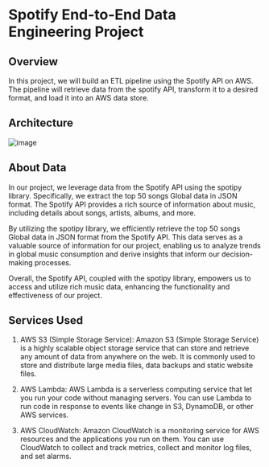# Spotify End-to-End Data Engineering Project
## Overview

In this project, we will build an ETL pipeline using the Spotify API on AWS. The pipeline will retrieve data from the spotify API, transform it to a desired format, and load it into an AWS data store.

## Architecture

![image](https://github.com/ManishaDasari98/spotify-end-to-end-data-engineering-project/assets/166990279/fcdc5ee0-af4c-4ee0-8c86-20a2c4e7b82c)

## About Data

In our project, we leverage data from the Spotify API using the spotipy library. Specifically, we extract the top 50 songs Global data in JSON format. The Spotify API provides a rich source of information about music, including details about songs, artists, albums, and more.

By utilizing the spotipy library, we efficiently retrieve the top 50 songs Global data in JSON format from the Spotify API. This data serves as a valuable source of information for our project, enabling us to analyze trends in global music consumption and derive insights that inform our decision-making processes.

Overall, the Spotify API, coupled with the spotipy library, empowers us to access and utilize rich music data, enhancing the functionality and effectiveness of our project.

## Services Used

1. AWS S3 (Simple Storage Service): Amazon S3 (Simple Storage Service) is a highly scalable object storage service that can store and retrieve any amount of data from anywhere on the web. It is commonly used to store and distribute large media files, data backups and static website files.

2. AWS Lambda: AWS Lambda is a serverless computing service that let you run your code without managing servers. You can use Lambda to run code in response to events like change in S3, DynamoDB, or other AWS services.

3. AWS CloudWatch: Amazon CloudWatch is a monitoring service for AWS resources and the applications you run on them. You can use CloudWatch to collect and track metrics, collect and monitor log files, and set alarms.



